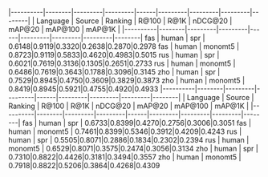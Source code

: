 |----------|--------|---------|---------|------|---------|---------|---------|--------|
| Language | Source | Ranking |   R@100 | R@1K | nDCG@20 | mAP@20  | mAP@100 | mAP@1K |
|----------|--------|---------|---------|------|---------|---------|---------|--------|
fas | human | spr |
0.6148|0.9119|0.3320|0.2638|0.2870|0.2978
fas | human | monomt5 |
0.8723|0.9119|0.5833|0.4620|0.4983|0.5015
rus | human | spr |
0.6021|0.7619|0.3136|0.1305|0.2651|0.2733
rus | human | monomt5 |
0.6486|0.7619|0.3643|0.1788|0.3096|0.3145
zho | human | spr |
0.7529|0.8945|0.4750|0.3609|0.3829|0.3873
zho | human | monomt5 |
0.8419|0.8945|0.5921|0.4755|0.4920|0.4933
|----------|--------|---------|---------|------|---------|---------|---------|--------|
| Language | Source | Ranking |   R@100 | R@1K | nDCG@20 | mAP@20  | mAP@100 | mAP@1K |
|----------|--------|---------|---------|------|---------|---------|---------|--------|
fas | human | spr |
0.6733|0.8399|0.4270|0.2756|0.3006|0.3051
fas | human | monomt5 |
0.7461|0.8399|0.5346|0.3912|0.4209|0.4243
rus | human | spr |
0.5505|0.8071|0.2886|0.1834|0.2302|0.2394
rus | human | monomt5 |
0.6529|0.8071|0.3575|0.2474|0.3056|0.3134
zho | human | spr |
0.7310|0.8822|0.4426|0.3181|0.3494|0.3557
zho | human | monomt5 |
0.7918|0.8822|0.5206|0.3864|0.4268|0.4309
